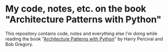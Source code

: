 # My code, notes, etc. on the book "Architecture Patterns with Python"

This repository contains code, notes and everything else I'm doing while reading the book "[Architecture Patterns with Python](https://www.amazon.com/Architecture-Patterns-Python-Domain-Driven-Microservices/dp/1492052205/ref=sr_1_1?dchild=1&keywords=architecture+patterns+with+python&qid=1595622840&sr=8-1)" by Harry Percival and Bob Gregory.
